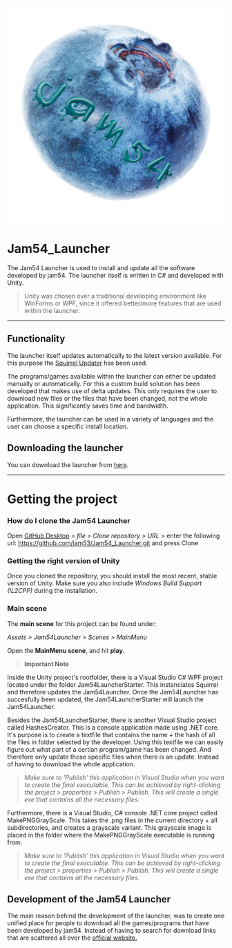 ![](Assets/Jam54Launcher/Textures/icoon4.png)

# Jam54_Launcher
The Jam54 Launcher is used to install and update all the software developed by jam54. The launcher itself is written in C# and developed with Unity.
> Unity was chosen over a traditional developing environment like WinForms or WPF, since it offered better/more features that are used within the launcher.

---

## Functionality
The launcher itself updates automatically to the latest version available. For this purpose the [Squirrel Updater](https://github.com/Squirrel/Squirrel.Windows) has been used.

The programs/games available within the launcher can either be updated manually or automatically. For this a custom build solution has been developed that makes use of delta updates. This only requires the user to download new files or the files that have been changed, not the whole application. This significantly saves time and bandwidth.

Furthermore, the launcher can be used in a variety of languages and the user can choose a specific install location.

## Downloading the launcher
You can download the launcher from [here](https://jam-54.wixsite.com/jam54/download).

---

# Getting the project

### How do I clone the Jam54 Launcher
Open [GitHub Desktop](https://desktop.github.com/) *> file > Clone repository > URL* > enter the following url: https://github.com/jam53/Jam54_Launcher.git and press Clone

### Getting the right version of Unity
Once you cloned the repository, you should install the most recent, stable version of Unity. Make sure you also include *Windows Build Support (IL2CPP)* during the installation.

### Main scene
The **main scene** for this project can be found under:

*Assets > Jam54Launcher > Scenes > MainMenu*

Open the **MainMenu scene**, and hit **play.**

> **Important Note**

Inside the Unity project's rootfolder, there is a Visual Studio C# WPF project located under the folder Jam54LauncherStarter. This instanciates Squirrel and therefore updates the Jam54Launcher. Once the Jam54Launcher has succesfully been updated, the Jam54LauncherStarter will launch the Jam54Launcher.

Besides the Jam54LauncherStarter, there is another Visual Studio project called HashesCreator. This is a console application made using .NET core. It's purpose is to create a textfile that contains the name + the hash of all the files in folder selected by the developer. Using this textfile we can easily figure out what part of a certian program/game has been changed. And therefore only update those specific files when there is an update. Instead of having to download the whole application. 
> *Make sure to 'Publish' this application in Visual Studio when you want to create the final executable. This can be achieved by right-clicking the project > properties > Publish > Publish. This will create a single exe that contains all the necessary files.*

Furthermore, there is a Visual Studio, C# console .NET core project called MakePNGGrayScale. This takes the .png files in the current directory + all subdirectories, and creates a grayscale variant. This grayscale image is placed in the folder where the MakePNGGrayScale executable is running from.
> *Make sure to 'Publish' this application in Visual Studio when you want to create the final executable. This can be achieved by right-clicking the project > properties > Publish > Publish. This will create a single exe that contains all the necessary files.*

## Development of the Jam54 Launcher

The main reason behind the development of the launcher, was to create one unified place for people to download all the games/programs that have been developed by jam54. Instead of having to search for download links that are scattered all over the [official website.](https://jam-54.wixsite.com/jam54)
